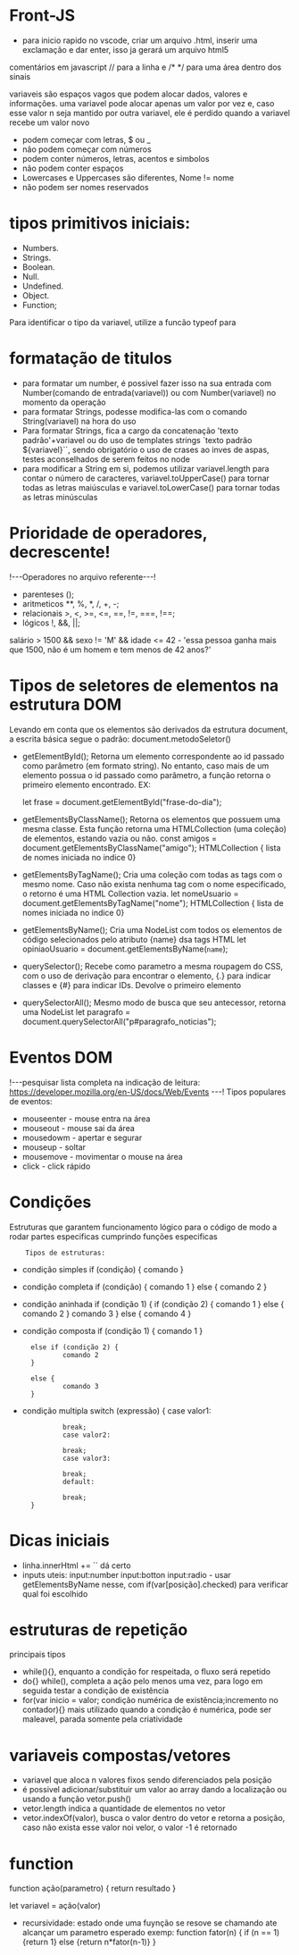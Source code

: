 # Front-JS

- para inicio rapido no vscode, criar um arquivo .html, inserir uma exclamação e dar enter, isso ja gerará um arquivo html5

comentários em javascript // para a linha e /* */ para uma área dentro dos sinais

variaveis são espaços vagos que podem alocar dados, valores e informações. uma variavel pode alocar apenas um valor por vez e, caso esse valor n seja mantido por outra variavel, ele é perdido quando a variavel recebe um valor novo
- podem começar com letras, $ ou _
- não podem começar com números
- podem conter números, letras, acentos e simbolos
- não podem conter espaços
- Lowercases e Uppercases são diferentes, Nome != nome
- não podem ser nomes reservados

# tipos primitivos iniciais:
- Numbers.
- Strings.
- Boolean.
- Null.
- Undefined.
- Object. 
- Function;

 Para identificar o tipo da variavel, utilize a funcão typeof para

# formatação de titulos

- para formatar um number, é possivel fazer isso na sua entrada com Number(comando de entrada(variavel)) ou com Number(variavel) no momento da operação
- para formatar Strings, podesse modifica-las com o comando String(variavel) na hora do uso
- Para formatar Strings, fica a cargo da concatenação 'texto padrão'+variavel ou do uso de templates strings `texto padrão ${variavel}``, sendo obrigatório o uso de crases ao inves de aspas, testes aconselhados de serem feitos no node
- para modificar a String em si, podemos utilizar variavel.length para contar o número de caracteres, variavel.toUpperCase() para tornar todas as letras maiúsculas e variavel.toLowerCase() para tornar todas as letras minúsculas

# Prioridade de operadores, decrescente!
!---Operadores no arquivo referente---!

- parenteses ();
- aritmeticos **, %, *, /, +, -;
- relacionais >, <, >=, <=, ==, !=, ===, !==;
- lógicos !, &&, ||;

salário > 1500 && sexo != 'M' && idade <= 42 - 'essa pessoa ganha mais que 1500, não é um homem e tem menos de 42 anos?'

# Tipos de seletores de elementos na estrutura DOM
Levando em conta que os elementos são derivados da estrutura document, a escrita básica segue o padrão: 
    document.metodoSeletor()

- getElementById(); Retorna um elemento correspondente ao id passado como parâmetro (em formato string). No entanto, caso mais de um elemento possua o id passado como parâmetro, a função retorna o primeiro elemento encontrado. EX:
        <div id = "frase-motivacional" class = "conteudo">
        let frase = document.getElementById("frase-do-dia");

- getElementsByClassName(); Retorna os elementos que possuem uma mesma classe. Esta função retorna uma HTMLCollection (uma coleção) de elementos, estando vazia ou não.
        const amigos = document.getElementsByClassName("amigo");
        HTMLCollection { lista de nomes iniciada no indice 0}

- getElementsByTagName(); Cria uma coleção com todas as tags com o mesmo nome. Caso não exista nenhuma tag com o nome especificado, o retorno é uma HTML Collection vazia.
        let nomeUsuario = document.getElementsByTagName("nome");
        HTMLCollection { lista de nomes iniciada no indice 0}

- getElementsByName(); Cria uma NodeList com todos os elementos de código selecionados pelo atributo {name} dsa tags HTML
        let opiniaoUsuario = document.getElementsByName(`name`);

- querySelector(); Recebe como parametro a mesma roupagem do CSS, com o uso de derivação para encontrar o elemento, {.} para indicar classes e {#} para indicar IDs. Devolve o primeiro elemento

- querySelectorAll(); Mesmo modo de busca que seu antecessor, retorna uma NodeList
        let paragrafo = document.querySelectorAll("p#paragrafo_noticias");

# Eventos DOM
!---pesquisar lista completa na indicação de leitura: https://developer.mozilla.org/en-US/docs/Web/Events ---!
        Tipos populares de eventos:
- mouseenter - mouse entra na área
- mouseout - mouse sai da área
- mousedowm - apertar e segurar
- mouseup - soltar
- mousemove - movimentar o mouse na área
- click - click rápido

# Condições
Estruturas que garantem funcionamento lógico para o código de modo a rodar partes especificas cumprindo funções especificas

        Tipos de estruturas:
- condição simples
        if (condição) {
                comando
}

- condição completa
        if (condição) {
                comando 1
}       else {
                comando 2
}

- condição aninhada
        if (condição 1) {
                if (condição 2) {
                        comando 1
                }
                else {
                        comando 2 
                }
                comando 3
}       else {
                comando 4
}

- condição composta
        if (condição 1) {
                comando 1
        }

        else if (condição 2) {
                comando 2
        }

        else {
                comando 3
        }

- condição multipla
        switch (expressão) {
                case valor1:

                break;
                case valor2:

                break;
                case valor3:
        
                break;
                default:

                break;        
        }

# Dicas iniciais
- linha.innerHtml += `` dá certo
- inputs uteis:
input:number
input:botton
input:radio - usar getElementsByName nesse, com if(var[posição].checked) para verificar qual foi escolhido

# estruturas de repetição
principais tipos
- while(){}, enquanto a condição for respeitada, o fluxo será repetido
- do{} while(), completa a ação pelo menos uma vez, para logo em seguida testar a condição de existência
- for(var inicio = valor; condição numérica de existência;incremento no contador){} mais utilizado quando a condição é numérica, pode ser maleavel, parada somente pela criatividade

# variaveis compostas/vetores
- variavel que aloca n valores fixos sendo diferenciados pela posição
- é possivel adicionar/substituir um valor ao array dando a localização ou usando a função vetor.push()
- vetor.length indica a quantidade de elementos no vetor
- vetor.indexOf(valor), busca o valor dentro do vetor e retorna a posição, caso não exista esse valor noi velor, o valor -1 é retornado

# function
 function ação(parametro) {
        return resultado
 }

 let variavel = ação(valor)

 - recursividade: estado onde uma fuynção se resove se chamando ate alcançar um parametro esperado
exemp:
function fator(n) {
        if (n == 1) {return 1}
        else {return n*fator(n-1)}
}